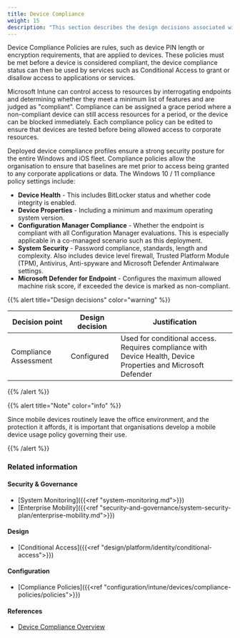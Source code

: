 ```yaml
---
title: Device Compliance
weight: 15
description: "This section describes the design decisions associated with Device Compliance for system(s) built using ASD's Blueprint for Secure Cloud."
---
```


Device Compliance Policies are rules, such as device PIN length or encryption requirements, that are applied to devices. These policies must be met before a device is considered compliant, the device compliance status can then be used by services such as Conditional Access to grant or disallow access to applications or services.

Microsoft Intune can control access to resources by interrogating endpoints and determining whether they meet a minimum list of features and are judged as "compliant". Compliance can be assigned a grace period where a non-compliant device can still access resources for a period, or the device can be blocked immediately. Each compliance policy can be edited to ensure that devices are tested before being allowed access to corporate resources.

Deployed device compliance profiles ensure a strong security posture for the entire Windows and iOS fleet. Compliance policies allow the organisation to ensure that baselines are met prior to access being granted to any corporate applications or data. The Windows 10 / 11 compliance policy settings include:

* **Device Health** - This includes BitLocker status and whether code integrity is enabled.
* **Device Properties** - Including a minimum and maximum operating system version.
* **Configuration Manager Compliance** - Whether the endpoint is compliant with all Configuration Manager evaluations. This is especially applicable in a co-managed scenario such as this deployment.
* **System Security** - Password compliance, standards, length and complexity. Also includes device level firewall, Trusted Platform Module (TPM), Antivirus, Anti-spyware and Microsoft Defender Antimalware settings.
* **Microsoft Defender for Endpoint** - Configures the maximum allowed machine risk score, if exceeded the device is marked as non-compliant.

{{% alert title="Design decisions" color="warning" %}}

| Decision point        | Design decision                                                                  | Justification                |
| --------------------- | -------------------------------------------------------------------------------- | ---------------------------- |
| Compliance Assessment | Configured | Used for conditional access.<br>Requires compliance with Device Health, Device Properties and Microsoft Defender |

{{% /alert %}}

{{% alert title="Note" color="info" %}}

Since mobile devices routinely leave the office environment, and the protection it affords, it is important that organisations develop a mobile device usage policy governing their use.

{{% /alert %}}

### Related information

#### Security & Governance

* [System Monitoring]({{<ref "system-monitoring.md">}})
* [Enterprise Mobility]({{<ref "security-and-governance/system-security-plan/enterprise-mobility.md">}})

#### Design

* [Conditional Access]({{<ref "design/platform/identity/conditional-access">}})

#### Configuration

* [Compliance Policies]({{<ref "configuration/intune/devices/compliance-policies/policies">}})

#### References

* [Device Compliance Overview](https://docs.microsoft.com/mem/intune/protect/device-compliance-get-started)
